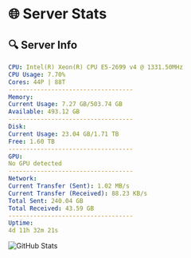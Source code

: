 # 🌐 Server Stats
## 🔍 Server Info
```yaml
CPU: Intel(R) Xeon(R) CPU E5-2699 v4 @ 1331.50MHz
CPU Usage: 7.70%
Cores: 44P | 88T
-----------------------------------
Memory:
Current Usage: 7.27 GB/503.74 GB
Available: 493.12 GB
-----------------------------------
Disk:
Current Usage: 23.04 GB/1.71 TB
Free: 1.60 TB
-----------------------------------
GPU:
No GPU detected
-----------------------------------
Network:
Current Transfer (Sent): 1.02 MB/s
Current Transfer (Received): 88.23 KB/s
Total Sent: 240.04 GB
Total Received: 43.59 GB
-----------------------------------
Uptime:
4d 11h 32m 21s
```
![GitHub Stats](https://img.shields.io/badge/Updated-2025-04-24_04:41:09-blue)